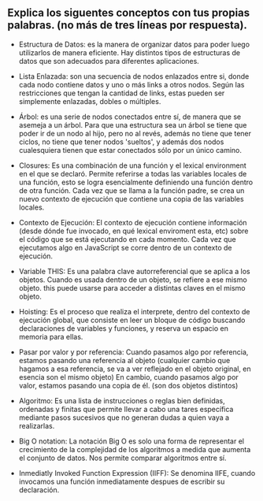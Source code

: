 ## Explica los siguentes conceptos con tus propias palabras. (no más de tres líneas por respuesta).

* Estructura de Datos: es la manera de organizar datos para poder luego utilizarlos de manera eficiente. Hay distintos tipos de estructuras de datos que son adecuados para diferentes aplicaciones.

* Lista Enlazada: son una secuencia de nodos enlazados entre si, donde cada nodo contiene datos y uno o más links a otros nodos. Según las restricciones que tengan la cantidad de links, estas pueden ser simplemente enlazadas, dobles o múltiples.

* Árbol: es una serie de nodos conectados entre sí, de manera que se asemeja a un árbol. Para que una estructura sea un árbol se tiene que poder ir de un nodo al hijo, pero no al revés, además no tiene que tener ciclos, no tiene que tener nodos 'sueltos', y además dos nodos cualesquiera tienen que estar conectados sólo por un único camino. 

* Closures: Es una combinación de una función y el lexical environment en el que se declaró. Permite referirse a todas las variables locales de una función, esto se logra esencialmente definiendo una función dentro de otra función. Cada vez que se llama a la función padre, se crea un nuevo contexto de ejecución que contiene una copia de las variables locales. 

* Contexto de Ejecución: El contexto de ejecución contiene información (desde dónde fue invocado, en qué lexical enviroment esta, etc) sobre el código que se está ejecutando en cada momento.  Cada vez que ejecutamos algo en JavaScript se corre dentro de un contexto de ejecución.

* Variable THIS: Es una palabra clave autorreferencial que se aplica a los objetos. Cuando es usada dentro de un objeto, se refiere a ese mismo objeto. this puede usarse para acceder a distintas claves en el mismo objeto.

* Hoisting: Es el proceso que realiza el interprete, dentro del contexto de ejecución global, que consiste en leer un bloque de código buscando declaraciones de variables y funciones, y reserva un espacio en memoria para ellas. 

* Pasar por valor y por referencia: Cuando pasamos algo por referencia, estamos pasando una referencia al objeto (cualquier cambio que hagamos a esa referencia, se va a ver reflejado en el objeto original, en esencia son el mismo objeto) En cambio, cuando pasamos algo por valor, estamos pasando una copia de él. (son dos objetos distintos)

* Algoritmo:  Es una lista de instrucciones o reglas bien definidas, ordenadas y finitas que permite llevar a cabo una tares específica mediante pasos sucesivos que no generan dudas a quien vaya a realizarlas. 

* Big O notation: La notación Big O es solo una forma de representar el crecimiento de la complejidad de los algoritmos a medida que aumenta el conjunto de datos. Nos permite comparar algoritmos entre sí.

* Inmediatly Invoked Function Expression (IIFF): Se denomina IIFE, cuando invocamos una función inmediatamente despues de escribir su declaración.
